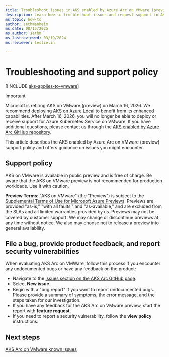 ```yaml
---
title: Troubleshoot issues in AKS enabled by Azure Arc on VMware (preview)
description: Learn how to troubleshoot issues and request support in AKS enabled by Arc on VMware.
ms.topic: how-to
author: sethmanheim
ms.date: 08/15/2025
ms.author: sethm 
ms.lastreviewed: 03/19/2024
ms.reviewer: leslielin

---
```


# Troubleshooting and support policy

[!INCLUDE [aks-applies-to-vmware](includes/aks-hci-applies-to-skus/aks-applies-to-vmware.md)]

> [!IMPORTANT]
> Microsoft is retiring AKS on VMware (preview) on March 16, 2026. We recommend deploying [AKS on Azure Local](aks-whats-new-23h2.md) to benefit from its enhanced capabilities. After March 16, 2026, you will no longer be able to deploy or receive support for Azure Kubernetes Service on VMware. If you have additional questions, please contact us through the [AKS enabled by Azure Arc GitHub repository](https://aka.ms/aksarc-github).

This article describes the AKS enabled by Azure Arc on VMware (preview) support policy and offers guidance on issues you might encounter.

## Support policy

AKS on VMware is available in public preview and is free of charge. Be aware that the AKS on VMware preview is not recommended for production workloads. Use it with caution.

**Preview Terms**: "AKS on VMware" (the "Preview") is subject to the [Supplemental Terms of Use for Microsoft Azure Previews](https://azure.microsoft.com/support/legal/preview-supplemental-terms/). Previews are provided "as-is," "with all faults," and "as-available," and are excluded from the SLAs and all limited warranties provided by us. Previews may not be covered by customer support. We may change or discontinue previews at any time without notice. We also may choose not to release a preview into general availability.

## File a bug, provide product feedback, and report security vulnerabilities

When evaluating AKS Arc on VMWare, follow this process if you encounter any undocumented bugs or have any feedback on the product:

- Navigate to the [issues section on the AKS Arc GitHub page](https://github.com/Azure/aksArc/issues).
- Select **New issue**.
- Begin with a "bug report" if you want to report undocumented bugs. Please provide a summary of symptoms, the error message, and the steps taken for our investigation.
- If you have any feedback for the AKS Arc on VMware preview, start the report with **feature request**.
- If you need to report a security vulnerability, follow the **view policy** instructions.

## Next steps

[AKS Arc on VMware known issues](aks-vmware-known-issues.md)
